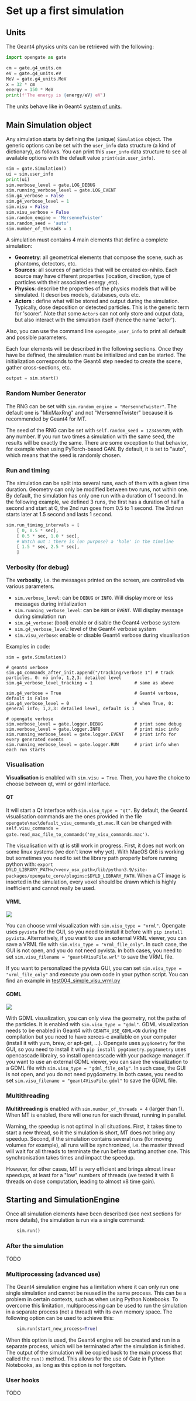 # Set up a first simulation


## Units

The Geant4 physics units can be retrieved with the following:

```python
import opengate as gate

cm = gate.g4_units.cm
eV = gate.g4_units.eV
MeV = gate.g4_units.MeV
x = 32 * cm
energy = 150 * MeV
print(f'The energy is {energy/eV} eV')
```

The units behave like in Geant4 [system of units](https://geant4.web.cern.ch/sites/default/files/geant4/collaboration/working_groups/electromagnetic/gallery/units/SystemOfUnits.html).

## Main Simulation object

Any simulation starts by defining the (unique) `Simulation` object. The generic options can be set with the `user_info` data structure (a kind of dictionary), as follows. You can print this `user_info` data structure to see all available options with the default value `print(sim.user_info)`.

```python
sim = gate.Simulation()
ui = sim.user_info
print(ui)
sim.verbose_level = gate.LOG_DEBUG
sim.running_verbose_level = gate.LOG_EVENT
sim.g4_verbose = False
sim.g4_verbose_level = 1
sim.visu = False
sim.visu_verbose = False
sim.random_engine = 'MersenneTwister'
sim.random_seed = 'auto'
sim.number_of_threads = 1
```

A simulation must contains 4 main elements that define a complete simulation:

- **Geometry**: all geometrical elements that compose the scene, such as phantoms, detectors, etc.
- **Sources**: all sources of particles that will be created ex-nihilo. Each source may have different properties (location, direction, type of particles with their associated energy ,etc).
- **Physics**: describe the properties of the physics models that will be simulated. It describes models, databases, cuts etc.
- **Actors** : define what will be stored and output during the simulation. Typically, dose deposition or detected particles. This is the generic term for 'scorer'. Note that some `Actors` can not only store and output data, but also interact with the simulation itself (hence the name 'actor').

Also, you can use the command line ```opengate_user_info``` to print all default and possible parameters.

Each four elements will be described in the following sections. Once they have be defined, the simulation must be initialized and can be started. The initialization corresponds to the Geant4 step needed to create the scene, gather cross-sections, etc.

```python
output = sim.start()
```

### Random Number Generator

The RNG can be set with `sim.random_engine = "MersenneTwister"`. The default one is "MixMaxRng" and not "MersenneTwister" because it is recommended by Geant4 for MT.

The seed of the RNG can be set with `self.random_seed = 123456789`, with any number. If you run two times a simulation with the same seed, the results will be exactly the same. There are some exception to that behavior, for example when using PyTorch-based GAN. By default, it is set to "auto", which means that the seed is randomly chosen.

### Run and timing

The simulation can be split into several runs, each of them with a given time duration. Geometry can only be modified between two runs, not within one. By default, the simulation has only one run with a duration of 1 second. In the following example, we defined 3 runs, the first has a duration of half a second and start at 0, the 2nd run goes from 0.5 to 1 second. The 3rd run starts later at 1.5 second and lasts 1 second.

```python
sim.run_timing_intervals = [
    [ 0, 0.5 * sec],
    [ 0.5 * sec, 1.0 * sec],
    # Watch out : there is (on purpose) a 'hole' in the timeline
    [ 1.5 * sec, 2.5 * sec],
    ]
```

### Verbosity (for debug)

The **verbosity**, i.e. the messages printed on the screen, are controlled via various parameters.

- `sim.verbose_level`: can be `DEBUG` or `INFO`. Will display more or less messages during initialization
- `sim.running_verbose_level`: can be `RUN` or `EVENT`. Will display message during simulation run
- `sim.g4_verbose`: (bool) enable or disable the Geant4 verbose system
- `sim.g4_verbose_level`: level of the Geant4 verbose system
- `sim.visu_verbose`: enable or disable Geant4 verbose during visualisation

Examples in code:
```
sim = gate.Simulation()

# geant4 verbose
sim.g4_commands_after_init.append("/tracking/verbose 1") # track particles. 0: no info, 1,2,3: detailed level
sim.g4_verbose_level_tracking = 1                # same as above

sim.g4_verbose = True                            # Geant4 verbose, default is False
sim.g4_verbose_level = 0                         # when True, 0: general info; 1,2,3: detailed level, default is 1

# opengate verbose
sim.verbose_level = gate.logger.DEBUG            # print some debug
sim.verbose_level = gate.logger.INFO             # print misc info
sim.running_verbose_level = gate.logger.EVENT    # print info for every generated events
sim.running_verbose_level = gate.logger.RUN      # print info when each run starts
```

### Visualisation

**Visualisation** is enabled with `sim.visu = True`. Then, you have the choice to choose between qt, vrml or gdml interface.

#### QT

It will start a Qt interface with `sim.visu_type = "qt"`. By default, the Geant4 visualisation commands are the ones provided in the file `opengate\mac\default_visu_commands_qt.mac`. It can be changed with `self.visu_commands = gate.read_mac_file_to_commands('my_visu_commands.mac')`.


The visualisation with qt is still work in progress. First, it does not work on some linux systems (we don't know why yet). With MacOS Qt6 is working but sometimes you need to set the library path properly before running python with: ```export DYLD_LIBRARY_PATH=/<venv_osx_path>/lib/python3.9/site-packages/opengate_core/plugins:$DYLD_LIBRARY_PATH```. When a CT image is inserted in the simulation, every voxel should be drawn which is highly inefficient and cannot really be used.

#### VRML

![](figures/visu_vrml.png)

You can choose vrml visualization with `sim.visu_type = "vrml"`. Opengate uses `pyvista` for the GUI, so you need to install it before with `pip install pyvista`. Alternatively, if you want to use an external VRML viewer, you can save a VRML file with `sim.visu_type = "vrml_file_only"`. In such case, the GUI is not open, and you do not need pyvista. In both cases, you need to set `sim.visu_filename = "geant4VisuFile.wrl"` to save the VRML file.

If you want to personalized the pyvista GUI, you can set `sim.visu_type = "vrml_file_only"` and execute you own code in your python script. You can find an example in [test004_simple_visu_vrml.py](https://github.com/OpenGATE/opengate/blob/master/opengate/tests/src/test004_simple_visu_vrml.py#L69-L90)

#### GDML

![](figures/visu_gdml.png)

With GDML visualization, you can only view the geometry, not the paths of the particles. It is enabled with `sim.visu_type = "gdml"`. GDML visualization needs to be enabled in Geant4 with `GEANT4_USE_GDML=ON` during the compilation but you need to have xerces-c available on your computer (install it with yum, brew, or apt-get, ...). Opengate uses `pyg4ometry` for the GUI, so you need to install it with `pip install pyg4ometry`. `pyg4ometry` uses opencascade librairy, so install opencascade with your package manager. If you want to use an external GDML viewer, you can save the visualization to a GDML file with `sim.visu_type = "gdml_file_only"`. In such case, the GUI is not open, and you do not need pyg4ometry. In both cases, you need to set `sim.visu_filename = "geant4VisuFile.gdml"` to save the GDML file.

### Multithreading

**Multithreading** is enabled with `sim.number_of_threads = 4` (larger than 1). When MT is enabled, there will one run for each thread, running in parallel.

Warning, the speedup is not optimal in all situations. First, it takes time to start a new thread, so it the simulation is short, MT does not bring any speedup. Second, if the simulation contains several runs (for moving volumes for example), all runs will be synchronized, i.e. the master thread will wait for all threads to terminate the run before starting another one. This synchronisation takes times and impact the speedup.

However, for other cases, MT is very efficient and brings almost linear speedups, at least for a "low" numbers of threads (we tested it with 8 threads on dose computation, leading to almost x8 time gain).

## Starting and SimulationEngine

Once all simulation elements have been described (see next sections for more details), the simulation is run via a single command:

```python
    sim.run()
```


### After the simulation

TODO

[//]: # (Once the simulation is terminated &#40;after the `run&#40;&#41;`&#41;, the user can retrieve some actor outputs via the `output.get_actor` function. Note that some output data can be un-available when the simulation is run in a separate process. For the moment, G4 objects &#40;ROOT output&#41; and ITK images cannot be copied back to the main process, e.g. ITK images and ROOT files should be written on disk to be accessed back.)

[//]: # ()
[//]: # (This behavior may change in the future.)

### Multiprocessing (advanced use)

The Geant4 simulation engine has a limitation where it can only run one single simulation and cannot be reused in the same process. This can be a problem in certain contexts, such as when using Python Notebooks. To overcome this limitation, multiprocessing can be used to run the simulation in a separate process (not a thread) with its own memory space. The following option can be used to achieve this:

```python
    sim.run(start_new_process=True)
```

When this option is used, the Geant4 engine will be created and run in a separate process, which will be terminated after the simulation is finished. The output of the simulation will be copied back to the main process that called the `run()` method. This allows for the use of Gate in Python Notebooks, as long as this option is not forgotten.

### User hooks

TODO

[//]: # (For advanced usage, you can explicitly create the engine for the simulation with:)

[//]: # ()
[//]: # (    se = gate.SimulationEngine&#40;sim&#41;)

[//]: # (    se.start_new_process = True)

[//]: # (    se.user_fct_after_init = my_function)

[//]: # (    output = se.start&#40;True&#41;)

[//]: # ()
[//]: # (Here user can also define a function &#40;`my_function` in the above example&#41; that will be called after the Geant4 engine is initialized, and before it starts the simulation. This function will be called in the newly created process, so all data it accesses must be serializable &#40;Python's pickable&#41; to be copied to the new process.)
